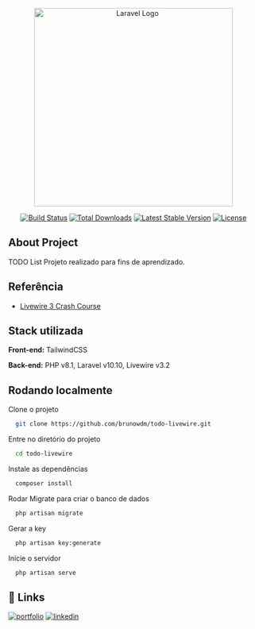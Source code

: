 <p align="center"><a href="https://laravel.com" target="_blank"><img src="https://raw.githubusercontent.com/laravel/art/master/logo-lockup/5%20SVG/2%20CMYK/1%20Full%20Color/laravel-logolockup-cmyk-red.svg" width="400" alt="Laravel Logo"></a></p>

<p align="center">
<a href="https://github.com/laravel/framework/actions"><img src="https://github.com/laravel/framework/workflows/tests/badge.svg" alt="Build Status"></a>
<a href="https://packagist.org/packages/laravel/framework"><img src="https://img.shields.io/packagist/dt/laravel/framework" alt="Total Downloads"></a>
<a href="https://packagist.org/packages/laravel/framework"><img src="https://img.shields.io/packagist/v/laravel/framework" alt="Latest Stable Version"></a>
<a href="https://packagist.org/packages/laravel/framework"><img src="https://img.shields.io/packagist/l/laravel/framework" alt="License"></a>
</p>

## About Project
TODO List
Projeto realizado para fins de aprendizado.

## Referência

 - [Livewire 3 Crash Course](https://www.youtube.com/watch?v=gFeeVyJQeBc) 

## Stack utilizada

**Front-end:** TailwindCSS

**Back-end:** PHP v8.1, Laravel v10.10, Livewire v3.2

## Rodando localmente

Clone o projeto

```bash
  git clone https://github.com/brunowdm/todo-livewire.git
```

Entre no diretório do projeto

```bash
  cd todo-livewire
```

Instale as dependências

```bash
  composer install
```

Rodar Migrate para criar o banco de dados

```bash
  php artisan migrate
```

Gerar a key

```bash
  php artisan key:generate
```

Inicie o servidor

```bash
  php artisan serve
```

## 🔗 Links
[![portfolio](https://img.shields.io/badge/my_portfolio-000?style=for-the-badge&logo=ko-fi&logoColor=white)](https://wdmsistemas.com.br)
[![linkedin](https://img.shields.io/badge/linkedin-0A66C2?style=for-the-badge&logo=linkedin&logoColor=white)](https://www.linkedin.com/in/bruno-wan-der-maas-382a8b146/)

